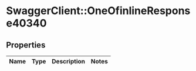 # SwaggerClient::OneOfinlineResponse40340

## Properties
Name | Type | Description | Notes
------------ | ------------- | ------------- | -------------

